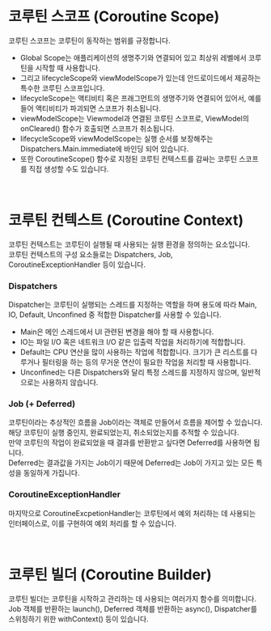 # 코루틴 스코프 (Coroutine Scope)
코루틴 스코프는 코루틴이 동작하는 범위를 규정합니다.
* Global Scope는 애플리케이션의 생명주기와 연결되어 있고 최상위 레벨에서 코루틴을 시작할 때 사용합니다.
* 그리고 lifecycleScope와 viewModelScope가 있는데 안드로이드에서 제공하는 특수한 코루틴 스코프입니다.
* lifecycleScope는 액티비티 혹은 프래그먼트의 생명주기와 연결되어 있어서, 예를 들어 액티비티가 파괴되면 스코프가 취소됩니다.
* viewModelScope는 Viewmodel과 연결된 코루틴 스코프로, ViewModel의 onCleared() 함수가 호출되면 스코프가 취소됩니다.
* lifecycleScope와 viewModelScope는 실행 순서를 보장해주는 Dispatchers.Main.immediate에 바인딩 되어 있습니다.
* 또한 CoroutineScope() 함수로 지정된 코루틴 컨텍스트를 감싸는 코루틴 스코프를 직접 생성할 수도 있습니다.

<br>

# 코루틴 컨텍스트 (Coroutine Context)
코루틴 컨텍스트는 코루틴이 실행될 때 사용되는 실행 환경을 정의하는 요소입니다.<br>
코루틴 컨텍스트의 구성 요소들로는 Dispatchers, Job, CoroutineExceptionHandler 등이 있습니다.

### Dispatchers
Dispatcher는 코루틴이 실행되는 스레드를 지정하는 역할을 하며 용도에 따라 Main, IO, Default, Unconfined 중 적합한 Dispatcher를 사용할 수 있습니다.<br>
* Main은 메인 스레드에서 UI 관련된 변경을 해야 할 때 사용합니다.
* IO는 파일 I/O 혹은 네트워크 I/O 같은 입출력 작업을 처리하기에 적합합니다.
* Default는 CPU 연산을 많이 사용하는 작업에 적합합니다. 크기가 큰 리스트를 다루거나 필터링을 하는 등의 무거운 연산이 필요한 작업을 처리할 때 사용합니다.
* Unconfined는 다른 Dispatchers와 달리 특정 스레드를 지정하지 않으며, 일반적으로는 사용하지 않습니다.

### Job (+ Deferred)
코루틴이라는 추상적인 흐름을 Job이라는 객체로 만들어서 흐름을 제어할 수 있습니다.<br>
해당 코루틴이 실행 중인지, 완료되었는지, 취소되었는지를 추적할 수 있습니다.<br>
만약 코루틴의 작업이 완료되었을 때 결과를 반환받고 싶다면 Deferred를 사용하면 됩니다.<br>
Deferred는 결과값을 가지는 Job이기 때문에 Deferred는 Job이 가지고 있는 모든 특성을 동일하게 가집니다.

### CoroutineExceptionHandler
마지막으로 CoroutineExcpetionHandler는 코루틴에서 예외 처리하는 데 사용되는 인터페이스로, 이를 구현하여 예외 처리를 할 수 있습니다.

<br>

# 코루틴 빌더 (Coroutine Builder)
코루틴 빌더는 코루틴을 시작하고 관리하는 데 사용되는 여러가지 함수를 의미합니다.<br>
Job 객체를 반환하는 launch(), Deferred 객체를 반환하는 async(), Dispatcher를 스위칭하기 위한 withContext() 등이 있습니다.
